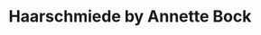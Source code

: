 ---
title: "Haarschmiede by Annette Bock"
url: /goslar/haarschmiede-by-annette-bock/
shop: Friseur
---